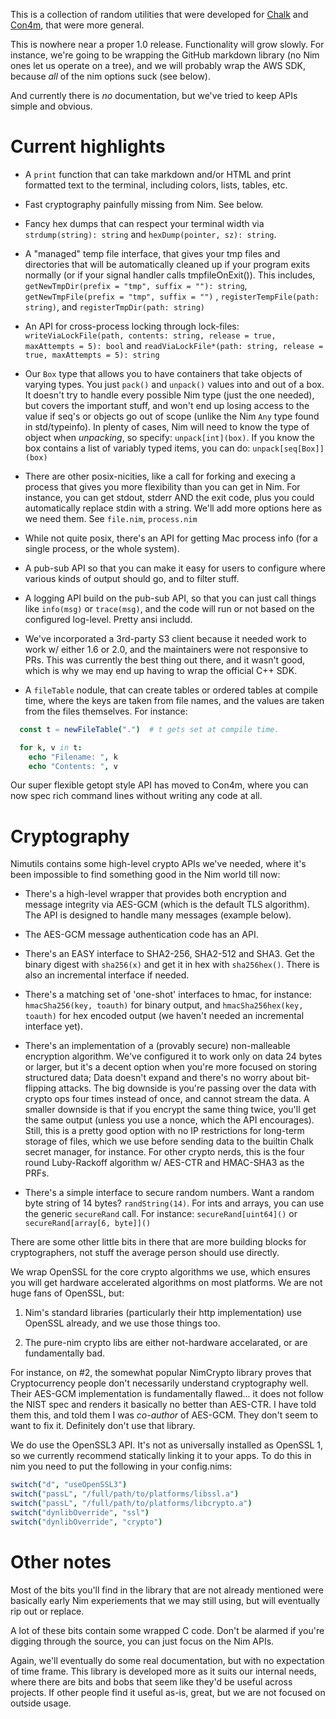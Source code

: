 This is a collection of random utilities that were developed for
[Chalk](https://github.com/crashappsec/chalk) and     
[Con4m](https://github.com/crashappsec/con4m), that were more general.

This is nowhere near a proper 1.0 release. Functionality will grow
slowly. For instance, we're going to be wrapping the GitHub markdown
library (no Nim ones let us operate on a tree), and we will probably
wrap the AWS SDK, because *all* of the nim options suck (see below).

And currently there is *no* documentation, but we've tried to keep
APIs simple and obvious.

# Current highlights

- A `print` function that can take markdown and/or HTML and print
  formatted text to the terminal, including colors, lists, tables,
  etc.

- Fast cryptography painfully missing from Nim. See below.

- Fancy hex dumps that can respect your terminal width via
  `strdump(string): string` and `hexDump(pointer, sz): string`.

- A "managed" temp file interface, that gives your tmp files and
  directories that will be automatically cleaned up if your program
  exits normally (or if your signal handler calls
  tmpfileOnExit()). This includes, `getNewTmpDir(prefix = "tmp",
  suffix = ""): string`, `getNewTmpFile(prefix = "tmp", suffix = "")`
  , `registerTempFile(path: string)`, and `registerTmpDir(path:
  string)`

- An API for cross-process locking through lock-files:
  `writeViaLockFile(path, contents: string, release = true, maxAttempts = 5):
  bool` and `readViaLockFile*(path: string, release = true, maxAttempts
  = 5): string`

- Our `Box` type that allows you to have containers that take objects
  of varying types.  You just `pack()` and `unpack()` values into and
  out of a box. It doesn't try to handle every possible Nim type (just
  the one needed), but covers the important stuff, and won't end up
  losing access to the value if seq's or objects go out of scope
  (unlike the Nim `Any` type found in std/typeinfo). In plenty of
  cases, Nim will need to know the type of object when *unpacking*, so
  specify: `unpack[int](box)`.  If you know the box contains a list of
  variably typed items, you can do: `unpack[seq[Box]](box)`

- There are other posix-nicities, like a call for forking and execing
  a process that gives you more flexibility than you can get in
  Nim. For instance, you can get stdout, stderr AND the exit code,
  plus you could automatically replace stdin with a string.  We'll add
  more options here as we need them. See `file.nim`, `process.nim`

- While not quite posix, there's an API for getting Mac process info
  (for a single process, or the whole system).

- A pub-sub API so that you can make it easy for users to configure
  where various kinds of output should go, and to filter stuff.

- A logging API build on the pub-sub API, so that you can just call
  things like `info(msg)` or `trace(msg)`, and the code will run or
  not based on the configured log-level. Pretty ansi includd.

- We've incorporated a 3rd-party S3 client because it needed work to
  work w/ either 1.6 or 2.0, and the maintainers were not responsive
  to PRs. This was currently the best thing out there, and it wasn't
  good, which is why we may end up having to wrap the official C++
  SDK.

- A `fileTable` nodule, that can create tables or ordered tables at
  compile time, where the keys are taken from file names, and the
  values are taken from the files themselves.  For instance:

```nim
  const t = newFileTable(".")  # t gets set at compile time.

  for k, v in t:
    echo "Filename: ", k
    echo "Contents: ", v
```

Our super flexible getopt style API has moved to Con4m, where you can
now spec rich command lines without writing any code at all.

# Cryptography

Nimutils contains some high-level crypto APIs we've needed, where it's
been impossible to find something good in the Nim world till now:

- There's a high-level wrapper that provides both encryption and
  message integrity via AES-GCM (which is the default TLS
  algorithm). The API is designed to handle many messages (example
  below).

- The AES-GCM message authentication code has an API.

- There's an EASY interface to SHA2-256, SHA2-512 and SHA3. Get the
  binary digest with `sha256(x)` and get it in hex with
  `sha256hex()`. There is also an incremental interface if needed.

- There's a matching set of 'one-shot' interfaces to hmac, for
  instance: `hmacSha256(key, toauth)` for binary output, and
  `hmacSha256hex(key, toauth)` for hex encoded output (we haven't
  needed an incremental interface yet).

- There's an implementation of a (provably secure) non-malleable
  encryption algorithm. We've configured it to work only on data 24
  bytes or larger, but it's a decent option when you're more focused
  on storing structured data; Data doesn't expand and there's no worry
  about bit-flipping attacks. The big downside is you're passing over
  the data with crypto ops four times instead of once, and cannot
  stream the data. A smaller downside is that if you encrypt the same
  thing twice, you'll get the same output (unless you use a nonce,
  which the API encourages). Still, this is a pretty good option with
  no IP restrictions for long-term storage of files, which we use
  before sending data to the builtin Chalk secret manager, for
  instance.  For other crypto nerds, this is the four round
  Luby-Rackoff algorithm w/ AES-CTR and HMAC-SHA3 as the PRFs.

- There's a simple interface to secure random numbers. Want a random
  byte string of 14 bytes? `randString(14)`. For ints and arrays, you
  can use the generic `secureRand` call.  For instance:
  `secureRand[uint64]()` or `secureRand[array[6, byte]]()`

There are some other little bits in there that are more building
blocks for cryptographers, not stuff the average person should use
directly.

We wrap OpenSSL for the core crypto algorithms we use,
which ensures you will get hardware accelerated algorithms on most
platforms. We are not huge fans of OpenSSL, but:

1. Nim's standard libraries (particularly their http implementation)
   use OpenSSL already, and we use those things too.

2. The pure-nim crypto libs are either not-hardware accelarated, or
   are fundamentally bad.

For instance, on #2, the somewhat popular NimCrypto library proves
that Cryptocurrency people don't necessarily understand cryptography
well.  Their AES-GCM implementation is fundamentally flawed... it does
not follow the NIST spec and renders it basically no better than
AES-CTR. I have told them this, and told them I was *co-author* of
AES-GCM. They don't seem to want to fix it.  Definitely don't use that
library.

We do use the OpenSSL3 API. It's not as universally installed as
OpenSSL 1, so we currently recommend statically linking it to your
apps. To do this in nim you need to put the following in your
config.nims:

```nim
switch("d", "useOpenSSL3")
switch("passL", "/full/path/to/platforms/libssl.a")
switch("passL", "/full/path/to/platforms/libcrypto.a")
switch("dynlibOverride", "ssl")
switch("dynlibOverride", "crypto")
```

# Other notes

Most of the bits you'll find in the library that are not already
mentioned were basically early Nim experiements that we may still
using, but will eventually rip out or replace.

A lot of these bits contain some wrapped C code. Don't be alarmed if
you're digging through the source, you can just focus on the Nim APIs.

Again, we'll eventually do some real documentation, but with no
expectation of time frame. This library is developed more as it suits
our internal needs, where there are bits and bobs that seem like
they'd be useful across projects. If other people find it useful
as-is, great, but we are not focused on outside usage.
